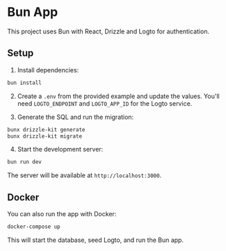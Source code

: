 # Bun App

This project uses Bun with React, Drizzle and Logto for authentication.

## Setup

1. Install dependencies:

```bash
bun install
```

2. Create a `.env` from the provided example and update the values.
   You'll need `LOGTO_ENDPOINT` and `LOGTO_APP_ID` for the Logto service.

3. Generate the SQL and run the migration:

```bash
bunx drizzle-kit generate
bunx drizzle-kit migrate
```

4. Start the development server:

```bash
bun run dev
```

The server will be available at `http://localhost:3000`.

## Docker

You can also run the app with Docker:

```bash
docker-compose up
```

This will start the database, seed Logto, and run the Bun app.
